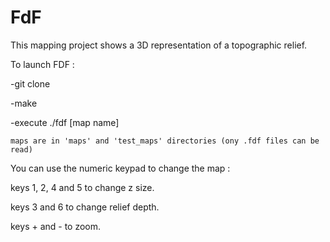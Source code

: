 # FdF
This mapping project shows a 3D representation of a topographic relief.

To launch FDF :

-git clone

-make

-execute ./fdf [map name]

    maps are in 'maps' and 'test_maps' directories (ony .fdf files can be read)


You can use the numeric keypad to change the map :

keys 1, 2, 4 and 5 to change z size.

keys 3 and 6 to change relief depth.

keys + and - to zoom.
